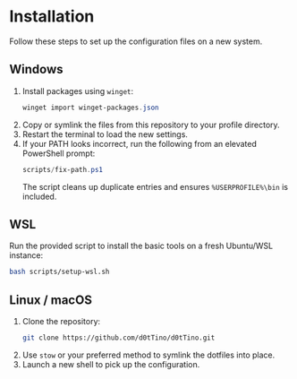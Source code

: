 # Installation

Follow these steps to set up the configuration files on a new system.

## Windows

1. Install packages using `winget`:
   ```powershell
   winget import winget-packages.json
   ```
2. Copy or symlink the files from this repository to your profile directory.
3. Restart the terminal to load the new settings.
4. If your PATH looks incorrect, run the following from an elevated PowerShell prompt:
   ```powershell
   scripts/fix-path.ps1
   ```
   The script cleans up duplicate entries and ensures `%USERPROFILE%\bin` is included.

## WSL

Run the provided script to install the basic tools on a fresh Ubuntu/WSL
instance:

```bash
bash scripts/setup-wsl.sh
```

## Linux / macOS

1. Clone the repository:
   ```bash
   git clone https://github.com/d0tTino/d0tTino.git
   ```
2. Use `stow` or your preferred method to symlink the dotfiles into place.
3. Launch a new shell to pick up the configuration.
